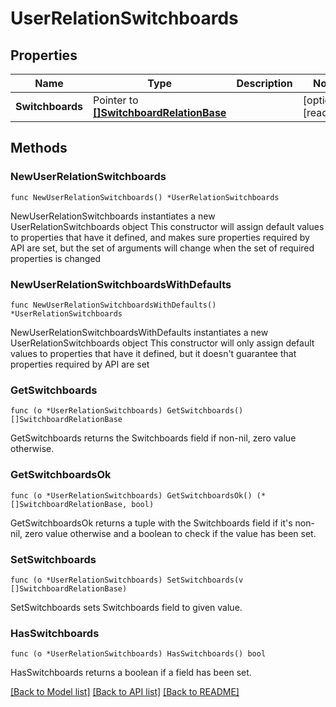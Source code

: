 # UserRelationSwitchboards

## Properties

Name | Type | Description | Notes
------------ | ------------- | ------------- | -------------
**Switchboards** | Pointer to [**[]SwitchboardRelationBase**](SwitchboardRelationBase.md) |  | [optional] [readonly]

## Methods

### NewUserRelationSwitchboards

`func NewUserRelationSwitchboards() *UserRelationSwitchboards`

NewUserRelationSwitchboards instantiates a new UserRelationSwitchboards object
This constructor will assign default values to properties that have it defined,
and makes sure properties required by API are set, but the set of arguments
will change when the set of required properties is changed

### NewUserRelationSwitchboardsWithDefaults

`func NewUserRelationSwitchboardsWithDefaults() *UserRelationSwitchboards`

NewUserRelationSwitchboardsWithDefaults instantiates a new UserRelationSwitchboards object
This constructor will only assign default values to properties that have it defined,
but it doesn't guarantee that properties required by API are set

### GetSwitchboards

`func (o *UserRelationSwitchboards) GetSwitchboards() []SwitchboardRelationBase`

GetSwitchboards returns the Switchboards field if non-nil, zero value otherwise.

### GetSwitchboardsOk

`func (o *UserRelationSwitchboards) GetSwitchboardsOk() (*[]SwitchboardRelationBase, bool)`

GetSwitchboardsOk returns a tuple with the Switchboards field if it's non-nil, zero value otherwise
and a boolean to check if the value has been set.

### SetSwitchboards

`func (o *UserRelationSwitchboards) SetSwitchboards(v []SwitchboardRelationBase)`

SetSwitchboards sets Switchboards field to given value.

### HasSwitchboards

`func (o *UserRelationSwitchboards) HasSwitchboards() bool`

HasSwitchboards returns a boolean if a field has been set.

[[Back to Model list]](../README.md#documentation-for-models) [[Back to API list]](../README.md#documentation-for-api-endpoints) [[Back to README]](../README.md)
